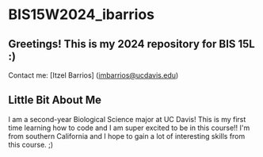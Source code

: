 # BIS15W2024_ibarrios
## Greetings! This is my 2024 repository for BIS 15L :)
Contact me: [Itzel Barrios] (imbarrios@ucdavis.edu)
## Little Bit About Me
I am a second-year Biological Science major at UC Davis! This is my first time learning how to code and I am super excited to be in this course!!
I'm from southern California and I hope to gain a lot of interesting skills from this course. ;)
